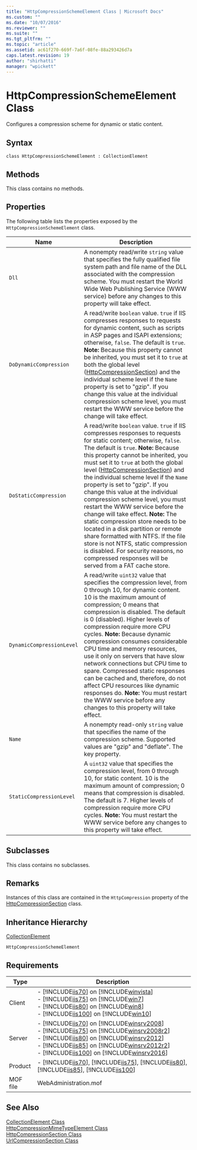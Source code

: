 ```yaml
---
title: "HttpCompressionSchemeElement Class | Microsoft Docs"
ms.custom: ""
ms.date: "10/07/2016"
ms.reviewer: ""
ms.suite: ""
ms.tgt_pltfrm: ""
ms.topic: "article"
ms.assetid: ac61f270-669f-7a6f-08fe-88a293426d7a
caps.latest.revision: 19
author: "shirhatti"
manager: "wpickett"
---
```

# HttpCompressionSchemeElement Class
Configures a compression scheme for dynamic or static content.  
  
## Syntax  
  
```vbs  
class HttpCompressionSchemeElement : CollectionElement  
```  
  
## Methods  
 This class contains no methods.  
  
## Properties  
 The following table lists the properties exposed by the `HttpCompressionSchemeElement` class.  
  
|Name|Description|  
|----------|-----------------|  
|`Dll`|A nonempty read/write `string` value that specifies the fully qualified file system path and file name of the DLL associated with the compression scheme. You must restart the World Wide Web Publishing Service (WWW service) before any changes to this property will take effect.|  
|`DoDynamicCompression`|A read/write `boolean` value. `true` if IIS compresses responses to requests for dynamic content, such as scripts in ASP pages and ISAPI extensions; otherwise, `false`. The default is `true`. **Note:**  Because this property cannot be inherited, you must set it to `true` at both the global level ([HttpCompressionSection](../../reference/admin/httpcompressionsection-class.md)) and the individual scheme level if the `Name` property is set to "gzip". If you change this value at the individual compression scheme level, you must restart the WWW service before the change will take effect.|  
|`DoStaticCompression`|A read/write `boolean` value. `true` if IIS compresses responses to requests for static content; otherwise, `false`. The default is `true`. **Note:**  Because this property cannot be inherited, you must set it to `true` at both the global level ([HttpCompressionSection](../../reference/admin/httpcompressionsection-class.md)) and the individual scheme level if the `Name` property is set to "gzip". If you change this value at the individual compression scheme level, you must restart the WWW service before the change will take effect. **Note:**  The static compression store needs to be located in a disk partition or remote share formatted with NTFS. If the file store is not NTFS, static compression is disabled. For security reasons, no compressed responses will be served from a FAT cache store.|  
|`DynamicCompressionLevel`|A read/write `uint32` value that specifies the compression level, from 0 through 10, for dynamic content. 10 is the maximum amount of compression; 0 means that compression is disabled. The default is 0 (disabled). Higher levels of compression require more CPU cycles. **Note:**  Because dynamic compression consumes considerable CPU time and memory resources, use it only on servers that have slow network connections but CPU time to spare. Compressed static responses can be cached and, therefore, do not affect CPU resources like dynamic responses do. **Note:**  You must restart the WWW service before any changes to this property will take effect.|  
|`Name`|A nonempty read-only `string` value that specifies the name of the compression scheme. Supported values are "gzip" and "deflate". The key property.|  
|`StaticCompressionLevel`|A `uint32` value that specifies the compression level, from 0 through 10, for static content. 10 is the maximum amount of compression; 0 means that compression is disabled. The default is 7. Higher levels of compression require more CPU cycles. **Note:**  You must restart the WWW service before any changes to this property will take effect.|  
  
## Subclasses  
 This class contains no subclasses.  
  
## Remarks  
 Instances of this class are contained in the `HttpCompression` property of the [HttpCompressionSection](../../reference/admin/httpcompressionsection-class.md) class.  
  
## Inheritance Hierarchy  
 [CollectionElement](../../reference/admin/collectionelement-class.md)  
  
 `HttpCompressionSchemeElement`  
  
## Requirements  
  
|Type|Description|  
|----------|-----------------|  
|Client|-   [!INCLUDE[iis70](../../reference/admin/includes/iis70-md.md)] on [!INCLUDE[winvista](../../reference/admin/includes/winvista-md.md)]<br />-   [!INCLUDE[iis75](../../reference/admin/includes/iis75-md.md)] on [!INCLUDE[win7](../../reference/admin/includes/win7-md.md)]<br />-   [!INCLUDE[iis80](../../reference/admin/includes/iis80-md.md)] on [!INCLUDE[win8](../../reference/admin/includes/win8-md.md)]<br />-   [!INCLUDE[iis100](../../reference/admin/includes/iis100-md.md)] on [!INCLUDE[win10](../../reference/admin/includes/win10-md.md)]|  
|Server|-   [!INCLUDE[iis70](../../reference/admin/includes/iis70-md.md)] on [!INCLUDE[winsrv2008](../../reference/admin/includes/winsrv2008-md.md)]<br />-   [!INCLUDE[iis75](../../reference/admin/includes/iis75-md.md)] on [!INCLUDE[winsrv2008r2](../../reference/admin/includes/winsrv2008r2-md.md)]<br />-   [!INCLUDE[iis80](../../reference/admin/includes/iis80-md.md)] on [!INCLUDE[winsrv2012](../../reference/admin/includes/winsrv2012-md.md)]<br />-   [!INCLUDE[iis85](../../reference/admin/includes/iis85-md.md)] on [!INCLUDE[winsrv2012r2](../../reference/admin/includes/winsrv2012r2-md.md)]<br />-   [!INCLUDE[iis100](../../reference/admin/includes/iis100-md.md)] on [!INCLUDE[winsrv2016](../../reference/admin/includes/winsrv2016-md.md)]|  
|Product|-   [!INCLUDE[iis70](../../reference/admin/includes/iis70-md.md)], [!INCLUDE[iis75](../../reference/admin/includes/iis75-md.md)], [!INCLUDE[iis80](../../reference/admin/includes/iis80-md.md)], [!INCLUDE[iis85](../../reference/admin/includes/iis85-md.md)], [!INCLUDE[iis100](../../reference/admin/includes/iis100-md.md)]|  
|MOF file|WebAdministration.mof|  
  
## See Also  
 [CollectionElement Class](../../reference/admin/collectionelement-class.md)   
 [HttpCompressionMimeTypeElement Class](../../reference/admin/httpcompressionmimetypeelement-class.md)   
 [HttpCompressionSection Class](../../reference/admin/httpcompressionsection-class.md)   
 [UrlCompressionSection Class](../../reference/admin/urlcompressionsection-class.md)